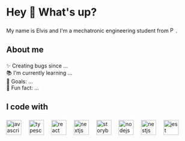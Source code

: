 <h1 align="left">Hey 👋 What's up?</h1>

###

<p align="left">My name is Elvis and I'm a mechatronic engineering student from <img src="https://upload.wikimedia.org/wikipedia/commons/c/cf/Flag_of_Peru_%28state%29.svg" alt="Peru Flag" height="15" />.</p>


###

<h2 align="left">About me</h2>

###

<p align="left">✨ Creating bugs since ...<br>📚 I'm currently learning ...<br>🎯 Goals: ...<br>🎲 Fun fact: ...</p>

###

<h2 align="left">I code with</h2>

###

<div align="left">
  <img src="https://cdn.jsdelivr.net/gh/devicons/devicon/icons/javascript/javascript-original.svg" height="40" alt="javascript logo"  />
  <img width="12" />
  <img src="https://cdn.jsdelivr.net/gh/devicons/devicon/icons/typescript/typescript-original.svg" height="40" alt="typescript logo"  />
  <img width="12" />
  <img src="https://cdn.jsdelivr.net/gh/devicons/devicon/icons/react/react-original.svg" height="40" alt="react logo"  />
  <img width="12" />
  <img src="https://cdn.jsdelivr.net/gh/devicons/devicon/icons/nextjs/nextjs-original.svg" height="40" alt="nextjs logo"  />
  <img width="12" />
  <img src="https://cdn.jsdelivr.net/gh/devicons/devicon/icons/storybook/storybook-original.svg" height="40" alt="storybook logo"  />
  <img width="12" />
  <img src="https://cdn.jsdelivr.net/gh/devicons/devicon/icons/nodejs/nodejs-original.svg" height="40" alt="nodejs logo"  />
  <img width="12" />
  <img src="https://cdn.jsdelivr.net/gh/devicons/devicon/icons/nestjs/nestjs-plain.svg" height="40" alt="nestjs logo"  />
  <img width="12" />
  <img src="https://cdn.jsdelivr.net/gh/devicons/devicon/icons/jest/jest-plain.svg" height="40" alt="jest logo"  />
</div>

###

<!---
-	👋 Hi, I'm Elvis de la Torre, a mechatronic engineering student specializing in Industrial Robotics and Industrial Electronics.
-	🚀 I have led CanSat development projects and participated in research in the area of biorobotics.
-	💻 I have advanced skills in programming with Python and Matlab, programming of microcontrollers like Arduino, ARM STM32, PIC, and I'm familiar with SQL, C/C++, AutoCAD, Inventor, Fusion 360, PLC programming, Raspberry Pi programming, and electronic design (Eagle, KiCad).
-	🌱 Currently, I'm looking for opportunities to apply my skills in the real world and learn from experienced professionals in the field.
-	👀 I'm particularly interested in Robotics, Automation and Control, Design and Engineering of Electronic Products, Data Analysis, and Research and Development areas.
dvsivle/dvsivle is a ✨ special ✨ repository because its `README.md` (this file) appears on your GitHub profile.
You can click the Preview link to take a look at your changes.
--->
